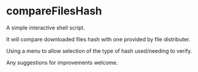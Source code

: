 # compareFilesHash

A simple interactive shell script.

It will compare downloaded files hash with one provided by file distributer.

Using a menu to allow selection of the type of hash used/needing to verify.

Any suggestions for improvements welcome.

